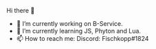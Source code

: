 Hi there 👋

- 🔭 I’m currently working on B-Service.
- 🌱 I’m currently learning JS, Phyton and Lua.
- 📫 How to reach me: Discord: Fischkopp#1824
